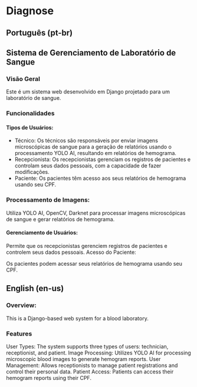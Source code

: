 # Diagnose

## Português (pt-br)

## Sistema de Gerenciamento de Laboratório de Sangue

### Visão Geral
Este é um sistema web desenvolvido em Django projetado para um laboratório de sangue.

### Funcionalidades

#### Tipos de Usuários:
- Técnico: Os técnicos são responsáveis por enviar imagens microscópicas de sangue para a geração de relatórios usando o processamento YOLO AI, resultando em relatórios de hemograma.
- Recepcionista: Os recepcionistas gerenciam os registros de pacientes e controlam seus dados pessoais, com a capacidade de fazer modificações.
- Paciente: Os pacientes têm acesso aos seus relatórios de hemograma usando seu CPF.
  
### Processamento de Imagens:
Utiliza YOLO AI, OpenCV, Darknet para processar imagens microscópicas de sangue e gerar relatórios de hemograma.

#### Gerenciamento de Usuários:
Permite que os recepcionistas gerenciem registros de pacientes e controlem seus dados pessoais.
Acesso do Paciente:

Os pacientes podem acessar seus relatórios de hemograma usando seu CPF.

## English (en-us)

### Overview: 
This is a Django-based web system for a blood laboratory. 

### Features

User Types: The system supports three types of users: technician, receptionist, and patient.
Image Processing: Utilizes YOLO AI for processing microscopic blood images to generate hemogram reports.
User Management: Allows receptionists to manage patient registrations and control their personal data.
Patient Access: Patients can access their hemogram reports using their CPF.
